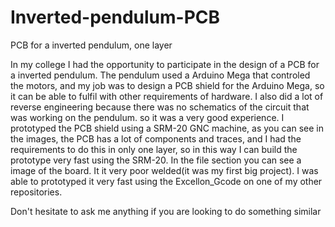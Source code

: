 # Inverted-pendulum-PCB
PCB for a inverted pendulum, one layer

In my college I had the opportunity to participate in the design of a PCB for a inverted pendulum. The pendulum used a Arduino Mega that controled the motors, and my job was to design a PCB shield for the Arduino Mega, so it can be able to fulfil with other requirements of hardware. I also did a lot of reverse engineering because there was no schematics of the circuit that was working on the pendulum. so it was a very good experience. I prototyped the PCB shield using a SRM-20 GNC machine, as you can see in the images, the PCB has a lot of components and traces, and I had the requirements to do this in only one layer, so in this way I can build the prototype very fast using the SRM-20. 
In the file section you can see a image of the board. It it very poor welded(it was my first big project). I was able to prototyped it very fast using the Excellon_Gcode on one of my other repositories.

Don't hesitate to ask me anything if you are looking to do something similar
